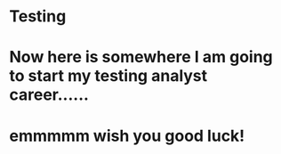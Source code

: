 # Testing

# Now here is somewhere I am going to start my testing analyst career......

# emmmmm wish you good luck!
